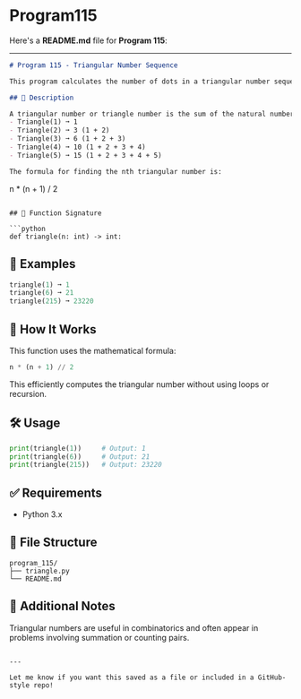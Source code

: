 # Program115
Here's a **README.md** file for **Program 115**:

---

```markdown
# Program 115 - Triangular Number Sequence

This program calculates the number of dots in a triangular number sequence. This sequence is generated by a pattern of dots that form a triangle.

## 📐 Description

A triangular number or triangle number is the sum of the natural numbers up to a certain number. For example:
- Triangle(1) ➞ 1
- Triangle(2) ➞ 3 (1 + 2)
- Triangle(3) ➞ 6 (1 + 2 + 3)
- Triangle(4) ➞ 10 (1 + 2 + 3 + 4)
- Triangle(5) ➞ 15 (1 + 2 + 3 + 4 + 5)

The formula for finding the nth triangular number is:
```

n * (n + 1) / 2

```

## 🚀 Function Signature

```python
def triangle(n: int) -> int:
```

## 🧪 Examples

```python
triangle(1) ➞ 1
triangle(6) ➞ 21
triangle(215) ➞ 23220
```

## 🧠 How It Works

This function uses the mathematical formula:

```python
n * (n + 1) // 2
```

This efficiently computes the triangular number without using loops or recursion.

## 🛠️ Usage

```python
print(triangle(1))     # Output: 1
print(triangle(6))     # Output: 21
print(triangle(215))   # Output: 23220
```

## ✅ Requirements

- Python 3.x

## 📂 File Structure

```
program_115/
├── triangle.py
└── README.md
```

## 📘 Additional Notes

Triangular numbers are useful in combinatorics and often appear in problems involving summation or counting pairs.

```

---

Let me know if you want this saved as a file or included in a GitHub-style repo!
